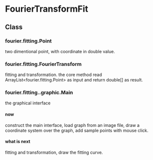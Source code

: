 # FourierTransformFit
## Class
### fourier.fitting.Point
two dimentional point, with coordinate in double value.

### fourier.fitting.FourierTransform
fitting and transformation. the core method read ArrayList<fourier.fitting.Point> as input and return double[] as result.

### fourier.fitting..graphic.Main
the graphical interface
#### now
construct the main interface, load graph from an image file, draw a coordinate system over the graph, add sample points with mouse click.
#### what is next
fitting and transformation, draw the fitting curve.
